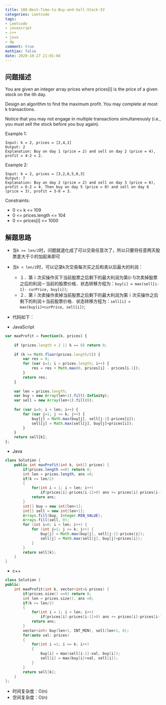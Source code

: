```yaml
---
title: 188-Best-Time-to-Buy-and-Sell-Stock-IV
categories: Leetcode
tags: 
- Leetcode
- javascript
- c++
- java
- dp
comment: true
mathjax: false
date: 2020-10-27 21:01:04
---
```


## 问题描述

You are given an integer array prices where prices[i] is the price of a given stock on the ith day.

Design an algorithm to find the maximum profit. You may complete at most k transactions.
<!--more-->
Notice that you may not engage in multiple transactions simultaneously (i.e., you must sell the stock before you buy again).


Example 1:

```
Input: k = 2, prices = [2,4,1]
Output: 2
Explanation: Buy on day 1 (price = 2) and sell on day 2 (price = 4), profit = 4-2 = 2.
```

Example 2:

```
Input: k = 2, prices = [3,2,6,5,0,3]
Output: 7
Explanation: Buy on day 2 (price = 2) and sell on day 3 (price = 6), profit = 6-2 = 4. Then buy on day 5 (price = 0) and sell on day 6 (price = 3), profit = 3-0 = 3.
```

Constraints:
- 0 <= k <= 109
- 0 <= prices.length <= 104
- 0 <= prices[i] <= 1000

## 解题思路

- 当`k >= len/2`时，问题就退化成了可以交易任意次了，所以只要将任意两天股票差大于０的加起来即可
- 当`k < len/2`时，可以记录k次交易每次买之后和卖以后最大的利润：
  - １．第ｉ次买操作买下当前股票之后剩下的最大利润为第(i-1)次卖掉股票之后的利润－当前的股票价格．状态转移方程为：`buy[i] = max(sell[i-1]- curPrice, buy[i])`;
  - ２．第ｉ次卖操作卖掉当前股票之后剩下的最大利润为第ｉ次买操作之后剩下的利润＋当前股票价格．状态转移方程为：`sell[i] = max(buy[i]+curPrice, sell[i])`;

- 代码如下：

- JavaScript

```JavaScript
var maxProfit = function(k, prices) {
    
    if (prices.length < 2 || k == 0) return 0;
    
    if (k >= Math.floor(prices.length/2)) {
        var res = 0;
        for (var i=1; i < prices.length; i++) {
            res = res + Math.max(0, prices[i] - prices[i-1]);
        }
        return res;
    }
    
    var len = prices.length;
    var buy = new Array(len+1).fill(-Infinity);
    var sell = new Array(len+1).fill(0);
    
    for (var i=0; i < len; i++) {
        for (var j=1; j <= k; j++) {
            buy[j] = Math.max(buy[j], sell[j-1]-prices[i]);
            sell[j] = Math.max(sell[j], buy[j]+prices[i]);
        }
    }
    return sell[k];
};

```

- Java
  
```java
class Solution {
    public int maxProfit(int k, int[] prices) {
        if(prices.length ==0) return 0;
        int len = prices.length, ans =0;
        if(k >= len/2)
        {
            for(int i = 1; i < len; i++) 
                if(prices[i]-prices[i-1]>0) ans += prices[i]-prices[i-1];
            return ans; 
        }
        int[] buy = new int[len+1];
        int[] sell = new int[len+1];
        Arrays.fill(buy, Integer.MIN_VALUE);
        Arrays.fill(sell, 0);
        for (int i=0; i < len; i++) {
            for (int j=1; j <= k; j++) {
                buy[j] = Math.max(buy[j], sell[j-1]-prices[i]);
                sell[j] = Math.max(sell[j], buy[j]+prices[i]);
            }
        }
        return sell[k];
    }
}
```

- c++

```cpp
class Solution {
public:
    int maxProfit(int k, vector<int>& prices) {
        if(prices.size() ==0) return 0;
        int len = prices.size(), ans =0;
        if(k >= len/2)
        {
            for(int i = 1; i < len; i++) 
                if(prices[i]-prices[i-1]>0) ans += prices[i]-prices[i-1];
            return ans; 
        }
        vector<int> buy(len+1, INT_MIN), sell(len+1, 0);
        for(auto val: prices)
        {
            for(int i =1; i <= k; i++)
            {
                buy[i] = max(sell[i-1]-val, buy[i]);
                sell[i] = max(buy[i]+val, sell[i]);
            }
        }
        return sell[k];
    }
};
```


- 时间复杂度：O(n)
- 空间复杂度：O(n)


